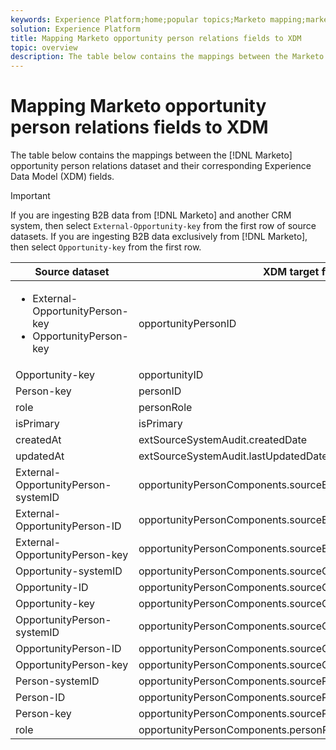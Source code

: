 ```yaml
---
keywords: Experience Platform;home;popular topics;Marketo mapping;marketo mapping
solution: Experience Platform
title: Mapping Marketo opportunity person relations fields to XDM
topic: overview
description: The table below contains the mappings between the Marketo Opportunity person relations dataset and their corresponding XDM fields.
---
```


# Mapping Marketo opportunity person relations fields to XDM

The table below contains the mappings between the [!DNL Marketo] opportunity person relations dataset and their corresponding Experience Data Model (XDM) fields.

>[!IMPORTANT]
>
>If you are ingesting B2B data from [!DNL Marketo] and another CRM system, then select `External-Opportunity-key` from the first row of source datasets. If you are ingesting B2B data exclusively from [!DNL Marketo], then select `Opportunity-key` from the first row.

| Source dataset | XDM target field |
| -------------- | ---------------- |
| <ul><li>External-OpportunityPerson-key</li><li>OpportunityPerson-key</li></ul> | opportunityPersonID |
| Opportunity-key | opportunityID |
| Person-key | personID |
| role | personRole |
| isPrimary | isPrimary |
| createdAt | extSourceSystemAudit.createdDate |
| updatedAt | extSourceSystemAudit.lastUpdatedDate |
| External-OpportunityPerson-systemID | opportunityPersonComponents.sourceExternalID.systemID |
| External-OpportunityPerson-ID | opportunityPersonComponents.sourceExternalID.ID |
| External-OpportunityPerson-key | opportunityPersonComponents.sourceExternalID.key |
| Opportunity-systemID | opportunityPersonComponents.sourceOpportunityID.systemID |
| Opportunity-ID | opportunityPersonComponents.sourceOpportunityID.ID |
| Opportunity-key | opportunityPersonComponents.sourceOpportunityID.key |
| OpportunityPerson-systemID | opportunityPersonComponents.sourceOpportunityPersonID.systemID |
| OpportunityPerson-ID | opportunityPersonComponents.sourceOpportunityPersonID.ID |
| OpportunityPerson-key | opportunityPersonComponents.sourceOpportunityPersonID.key |
| Person-systemID | opportunityPersonComponents.sourcePersonID.systemID |
| Person-ID | opportunityPersonComponents.sourcePersonID.ID |
| Person-key | opportunityPersonComponents.sourcePersonID.key |
| role | opportunityPersonComponents.personRole |